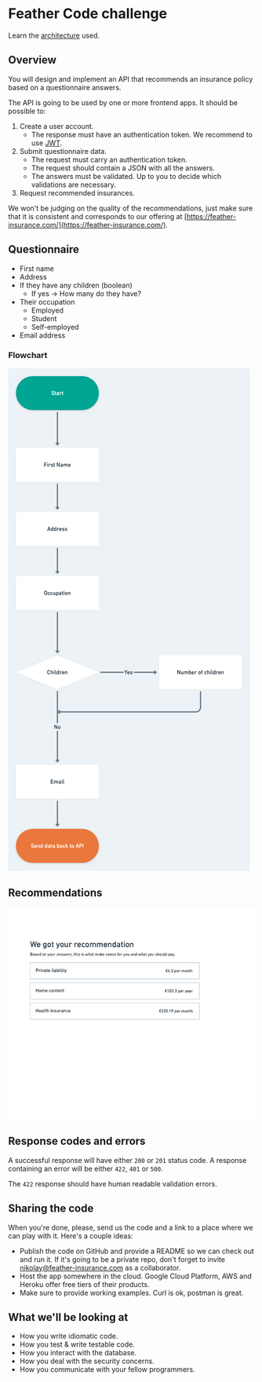 # Feather Code challenge

Learn the [architecture](docs/ARCHITECTURE.md) used.

## Overview

You will design and implement an API that recommends an insurance policy based on a questionnaire answers. 

The API is going to be used by one or more frontend apps. It should be possible to:

1. Create a user account.
    - The response must have an authentication token. We recommend to use [JWT](https://jwt.io/).
2. Submit questionnaire data.
    - The request must carry an authentication token.
    - The request should contain a JSON with all the answers.
    - The answers must be validated. Up to you to decide which validations are necessary.
3. Request recommended insurances.

We won't be judging on the quality of the recommendations, just make sure that it is consistent and corresponds to our offering at [https://feather-insurance.com/](https://feather-insurance.com/).

## Questionnaire

- First name
- Address
- If they have any children (boolean)
  - If yes → How many do they have?
- Their occupation
  - Employed
  - Student
  - Self-employed
- Email address

### Flowchart

![flowchart](docs/images/questionnaire.png)

## Recommendations

![recommendations](docs/images/recommendations.png)

## Response codes and errors

A successful response will have either `200` or `201` status code. A response containing an error will be either `422`, `401` or `500`.

The `422` response should have human readable validation errors.

## Sharing the code

When you're done, please, send us the code and a link to a place where we can play with it. Here's a couple ideas:

- Publish the code on GitHub and provide a README so we can check out and run it. If it's going to be a private repo, don't forget to invite nikolay@feather-insurance.com as a collaborator.
- Host the app somewhere in the cloud. Google Cloud Platform, AWS and Heroku offer free tiers of their products.
- Make sure to provide working examples. Curl is ok, postman is great.

## What we'll be looking at

- How you write idiomatic code.
- How you test & write testable code.
- How you interact with the database.
- How you deal with the security concerns.
- How you communicate with your fellow programmers.
